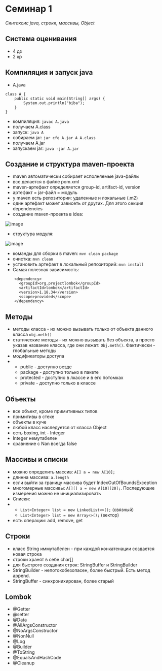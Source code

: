 # Семинар 1

*Синтаксис java, строки, массивы, Object*

## Система оценивания

* 4 дз
* 2 кр

## Компиляция и запуск java

* A.java
```
class A {
	public static void main(String[] args) {
		System.out.println("biba");
	}
}
```
* компиляция: ```javac A.java```
* получаем A.class
* запуск: ```java A```
* собираем jar: ```jar cfe A.jar A A.class```
* получаем A.jar
* запускаем jar: ```java -jar A.jar```

## Создание и структура maven-проекта

* maven автоматически собирает исполняемые java-файлы
* все делается в файле pom.xml
* maven-артефакт определяется group-id, artifact-id, version
* артефакт = jar-файл = модуль
* у maven есть репозитории: удаленные и локальные (.m2)
* один артефакт может зависеть от других. Для этого секция dependencies
* создание maven-проекта в idea:

![image](https://github.com/user-attachments/assets/5e721a70-4719-4a20-9813-70beda78bc8a)

* структура модуля:

![image](https://github.com/user-attachments/assets/08e31a2b-921e-4473-907e-2b117ccdb5f3)

* команды для сборки в maven: ```mvn clean package```
* очистка: ```mvn clean```
* установить артефакт в локальный репозиторий: ```mvn install```
* Самая полезная зависимость:

```
    <dependency>
      <groupId>org.projectlombok</groupId>
      <artifactId>lombok</artifactId>
      <version>1.18.34</version>
      <scope>provided</scope>
    </dependency>
```

## Методы

* методы класса - их можно вызывать только от объекта данного класса ```obj.meth()```
* статические методы - их можно вызывать без объекта, а просто указав название класса, где они лежат: ```Obj.meth()```. Фактически - глобальные методы
* модификаторы доступа
* * public - доступно везде
  * package - доступно только в пакете
  * protected - доступно в лкассе и в его потомках
  * private - доступно только в классе
 
## Объекты

* все объект, кроме примитивных типов
* примитивы в стеке
* объекты в куче
* любой класс наследуется от класса Object
* есть boxing, int - Integer
* Integer немутабелен
* сравнение с Nan всегда false

## Массивы и списки

* можно определить массив: ```A[] a = new A[10];```
* длинна массива: ```a.length```
* если выйти за границу массива будет IndexOutOfBoundsException
* многомерные массивы: ```A[][] a = new A[10][20];```. Последующие измерения можно не инициализировать
* Списки:
* * ```List<Integer> list = new LinkedList<>();``` (связный)
  * ```List<Integer> list = new Array<>();``` (вектор)
* есть операции: add, remove, get
 
## Строки

* класс String иммутабелен - при каждой конкатенации создается новая строка
* строки хранят в себе char[]
* для быстрого создания строк: StringBuffer и StringBuilder
* StringBuilder - непотокобезопасен, более быстрый. Есть метод append.
* StringBuffer - синхронихирован, более старый

## Lombok

* @Getter
* @setter
* @Data
* @AllArgsConstructor
* @NoArgsConstructor
* @NonNull
* @Log
* @Builder
* @ToString
* @EqualsAndHashCode
* @Cleanup
